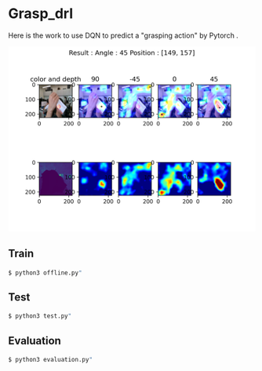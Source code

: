 # Grasp_drl

Here is the work to use DQN to predict a "grasping action" by Pytorch .

![Teaser](grasp/src/sean_approach/result/half_v3_2/sample_7.png)

## Train
```bash
$ python3 offline.py"
```

## Test
```bash
$ python3 test.py"
```

## Evaluation
```bash
$ python3 evaluation.py"
```
